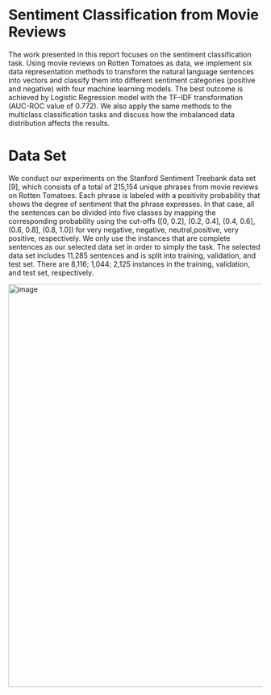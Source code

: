 # Sentiment Classification from Movie Reviews
The work presented in this report focuses on the sentiment classification task. Using movie reviews on Rotten Tomatoes as data, we implement six data representation methods to transform the natural language sentences into vectors and classify them into different sentiment categories (positive and negative) with four machine learning models. The best outcome is achieved by Logistic Regression model with the TF-IDF transformation (AUC-ROC value of 0.772). We also apply the same methods to the multiclass classification tasks and discuss how the imbalanced data distribution affects the results.

# Data Set
We conduct our experiments on the Stanford Sentiment Treebank data set [9], which consists of a total of 215,154 unique phrases from movie reviews on Rotten Tomatoes. Each phrase is labeled with a positivity probability that shows the degree of sentiment that the phrase expresses. In that case, all the sentences can be divided into five classes by mapping the corresponding probability using the cut-offs ([0, 0.2], (0.2, 0.4], (0.4, 0.6], (0.6, 0.8], (0.8, 1.0]) for very negative, negative, neutral,positive, very positive, respectively. We only use the instances that are complete sentences as our selected data set in order to simply the task. The selected data set includes 11,285 sentences and is split into training, validation, and test set. There are 8,116; 1,044; 2,125 instances in the training, validation, and test set, respectively.

<img width="798" alt="image" src="https://github.com/user-attachments/assets/ff59fb1d-24c4-42d0-b448-c28b59679dc3">


